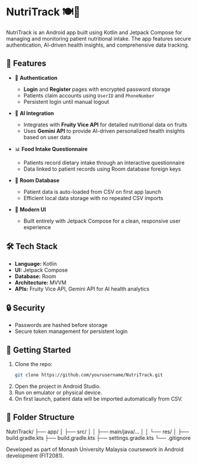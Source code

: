 # NutriTrack 🍽️📱

NutriTrack is an Android app built using Kotlin and Jetpack Compose for managing and monitoring patient nutritional intake. The app features secure authentication, AI-driven health insights, and comprehensive data tracking.

## 🌟 Features

- 🔐 **Authentication**
  - **Login** and **Register** pages with encrypted password storage
  - Patients claim accounts using `UserID` and `PhoneNumber`
  - Persistent login until manual logout

- 🤖 **AI Integration**
  - Integrates with **Fruity Vice API** for detailed nutritional data on fruits
  - Uses **Gemini API** to provide AI-driven personalized health insights based on user data

- 📊 **Food Intake Questionnaire**
  - Patients record dietary intake through an interactive questionnaire
  - Data linked to patient records using Room database foreign keys

- 💾 **Room Database**
  - Patient data is auto-loaded from CSV on first app launch
  - Efficient local data storage with no repeated CSV imports

- 🎨 **Modern UI**
  - Built entirely with Jetpack Compose for a clean, responsive user experience

## 🛠️ Tech Stack

- **Language:** Kotlin
- **UI:** Jetpack Compose
- **Database:** Room
- **Architecture:** MVVM
- **APIs:** Fruity Vice API, Gemini API for AI health analytics

## 🔒 Security

- Passwords are hashed before storage
- Secure token management for persistent login

## 🚀 Getting Started

1. Clone the repo:
   ```bash
   git clone https://github.com/yourusername/NutriTrack.git
2. Open the project in Android Studio.
3. Run on emulator or physical device.
4. On first launch, patient data will be imported automatically from CSV.

## 📁 Folder Structure
NutriTrack/
├── app/
│   ├── src/
│   │   ├── main/java/...
│   │   └── res/
│   ├── build.gradle.kts
├── build.gradle.kts
├── settings.gradle.kts
└── .gitignore

Developed as part of Monash University Malaysia coursework in Android development (FIT2081).
